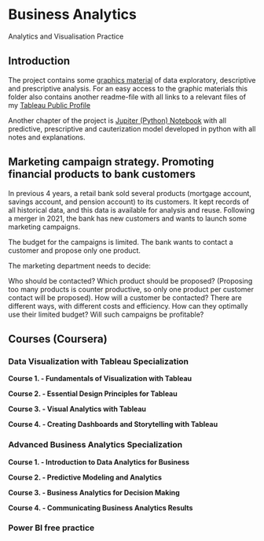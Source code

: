 # Business Analytics
 Analytics and Visualisation Practice

## Introduction

  The project contains some [graphics material]( https://github.com/Kochurovskyi/Business_Analytics/tree/main/Tableau) of data exploratory, descriptive and prescriptive analysis. For an easy access to the graphic materials this folder also contains another readme-file with all links to a relevant files of my [Tableau Public Profile]( https://public.tableau.com/profile/yukochu#!/)
  
  Another chapter of the project is [Jupiter (Python) Notebook]( https://github.com/Kochurovskyi/Business_Analytics/blob/main/MarketingCampaign_model.ipynb) with all predictive, prescriptive and cauterization model developed in python with all notes and explanations. 



## Marketing campaign strategy. Promoting financial products to bank customers

In previous 4 years, a retail bank sold several products (mortgage account, savings account, and pension account) to its customers. It kept records of all historical data, and this data is available for analysis and reuse. Following a merger in 2021, the bank has new customers and wants to launch some marketing campaigns.

The budget for the campaigns is limited. The bank wants to contact a customer and propose only one product.

The marketing department needs to decide:

Who should be contacted?
Which product should be proposed? (Proposing too many products is counter productive, so only one product per customer contact will be proposed).
How will a customer be contacted? There are different ways, with different costs and efficiency.
How can they optimally use their limited budget?
Will such campaigns be profitable?


## Courses (Coursera)
### Data Visualization with Tableau Specialization

**Course 1. - Fundamentals of Visualization with Tableau**

**Course 2. - Essential Design Principles for Tableau**

**Course 3. - Visual Analytics with Tableau**

**Course 4. - Creating Dashboards and Storytelling with Tableau**


### Advanced Business Analytics Specialization

**Course 1. - Introduction to Data Analytics for Business**

**Course 2. - Predictive Modeling and Analytics**

**Course 3. - Business Analytics for Decision Making**

**Course 4. - Communicating Business Analytics Results**

### Power BI free practice
